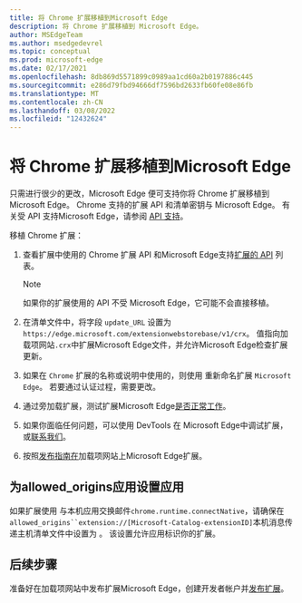 ```yaml
---
title: 将 Chrome 扩展移植到Microsoft Edge
description: 将 Chrome 扩展移植到 Microsoft Edge。
author: MSEdgeTeam
ms.author: msedgedevrel
ms.topic: conceptual
ms.prod: microsoft-edge
ms.date: 02/17/2021
ms.openlocfilehash: 8db869d5571899c0989aa1cd60a2b0197886c445
ms.sourcegitcommit: e286d79fbd94666df7596bd2633fb60fe08e86fb
ms.translationtype: MT
ms.contentlocale: zh-CN
ms.lasthandoff: 03/08/2022
ms.locfileid: "12432624"
---
```

# <a name="port-a-chrome-extension-to-microsoft-edge"></a>将 Chrome 扩展移植到Microsoft Edge

只需进行很少的更改，Microsoft Edge 便可支持你将 Chrome 扩展移植到 Microsoft Edge。  Chrome 支持的扩展 API 和清单密钥与 Microsoft Edge。  有关受 API 支持Microsoft Edge，请参阅 [API 支持](api-support.md)。

移植 Chrome 扩展：

1. 查看扩展中使用的 Chrome 扩展 API 和Microsoft Edge支持[扩展的 API](api-support.md) 列表。

   > [!NOTE]
   > 如果你的扩展使用的 API 不受 Microsoft Edge，它可能不会直接移植。

1. 在清单文件中，将字段 `update_URL` 设置为 `https://edge.microsoft.com/extensionwebstorebase/v1/crx`。  值指向加载项网站`.crx`中扩展Microsoft Edge文件，并允许Microsoft Edge检查扩展更新。

1. 如果在 `Chrome` 扩展的名称或说明中使用的，则使用 重新命名扩展 `Microsoft Edge`。  若要通过认证过程，需要更改。

1. 通过旁加载扩展，测试扩展Microsoft Edge[是否正常工作](../getting-started/extension-sideloading.md)。

1. 如果你面临任何问题，可以使用 DevTools 在 Microsoft Edge中调试扩展，或[联系我们](mailto:ext_dev_support@microsoft.com)。

1. 按照[发布指南在](../publish/publish-extension.md)加载项网站上Microsoft Edge扩展。


<!-- ====================================================================== -->
## <a name="setting-allowed_origins-for-a-native-app"></a>为allowed_origins应用设置应用

如果扩展使用 与本机应用交换邮件`chrome.runtime.connectNative`，请确保在`allowed_origins``extension://[Microsoft-Catalog-extensionID]`本机消息传递主机清单文件中设置为 。  该设置允许应用标识你的扩展。


<!-- ====================================================================== -->
## <a name="next-steps"></a>后续步骤

准备好在加载项网站中发布扩展Microsoft Edge，创建开发者帐户并[发布扩展](../publish/publish-extension.md)。 [](../publish/create-dev-account.md)
